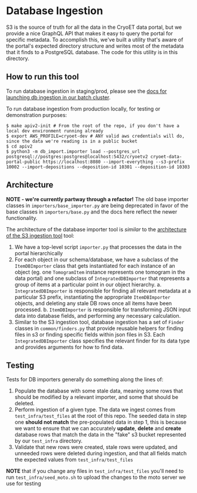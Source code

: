 # Database Ingestion

S3 is the source of truth for all the data in the CryoET data portal, but we provide a nice GraphQL API that makes it easy to query the portal for specific metadata. To accomplish this, we've built a utility that's aware of the portal's expected directory structure and writes most of the metadata that it finds to a PostgreSQL database. The code for this utility is in this directory.

## How to run this tool
To run database ingestion in staging/prod, please see the [docs for launching db ingestion in our batch cluster](https://github.com/chanzuckerberg/cryoet-data-portal-backend/blob/main/ingestion_tools/docs/enqueue_runs.md#database-ingestion-db-import-subcommand).

To run database ingestion from production locally, for testing or demonstration purposes:

```
$ make apiv2-init # From the root of the repo, if you don't have a local dev environment running already
$ export AWS_PROFILE=cryoet-dev # ANY valid aws credentials will do, since the data we're reading is in a public bucket
$ cd apiv2
$ python3 -m db_import.importer load --postgres_url postgresql://postgres:postgres@localhost:5432/cryoetv2 cryoet-data-portal-public https://localhost:8080 --import-everything --s3-prefix 10002 --import-depositions --deposition-id 10301 --deposition-id 10303
```

## Architecture
**NOTE - we're currently partway through a refactor!** The old base importer classes in `importers/base_importer.py` are being deprecated in favor of the base classes in `importers/base.py` and the docs here reflect the newer functionality.

The architecture of the database importer tool is *similar* to the [architecture of the S3 ingestion tool](https://github.com/chanzuckerberg/cryoet-data-portal-backend/blob/main/ingestion_tools/docs/s3_ingestion.md#how-are-the-different-entities-related) tool:
1. We have a top-level script `importer.py` that processes the data in the portal hierarchically
2. For each object in our schema/database, we have a subclass of the `ItemDBImporter` class that gets instantiated for each instance of an object (eg. one `TomogramItem` instance represents one tomogram in the data portal) and one subclass of `IntegratedDBImporter` that represents a group of items at a particular point in our object hierarchy.
  a. `IntegratedDBImporter` is responsible for finding all relevant metadata at a particular S3 prefix, instantiating the appropriate `ItemDBImporter` objects, and deleting any stale DB rows once all items have been processed.
  b. `ItemDBImporter` is responsible for transforming JSON input data into database fields, and performing any necessary calculation.
3. Similar to the S3 ingestion tool, database ingestion has a set of `Finder` classes in `common/finders.py` that provide reusable helpers for finding files in s3 or finding specific fields within json files in S3. Each `IntegratedDBImporter` class specifies the relevant finder for its data type and provides arguments for how to find data.

## Testing
Tests for DB importers generally do something along the lines of:

1. Populate the database with some stale data, meaning some rows that should be modified by a relevant importer, and some that should be deleted.
2. Perform ingestion of a given type. The data we ingest comes from `test_infra/test_files` at the root of this repo. The seeded data in step one **should not match** the pre-populated data in step 1, this is because we want to ensure that we can accurately **update**, **delete** and **create** database rows that match the data in the "fake" s3 bucket represented by our `test_infra` directory.
3. Validate that new rows were created, stale rows were updated, and unneeded rows were deleted during ingestion, and that all fields match the expected values from `test_infra/test_files`

**NOTE** that if you change any files in `test_infra/test_files` you'll need to run `test_infra/seed_moto.sh` to upload the changes to the moto server we use for testing

